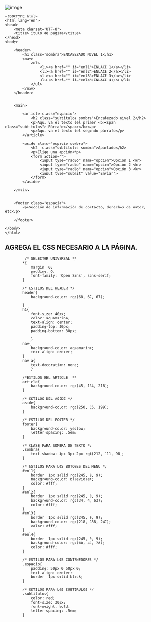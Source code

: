 ![image](https://user-images.githubusercontent.com/91554777/165175601-f95d8714-091a-4687-a21b-70a75beae3ea.png)

    <!DOCTYPE html>
    <html lang="en">
    <head>
        <meta charset="UTF-8">
        <title>Título de página</title>
    </head>
    <body>

        <header>
            <h1 class="sombra">ENCABEZADO NIVEL 1</h1>
            <nav>
                <ul>
                    <li><a href="" id="enl1">ENLACE 1</a></li>
                    <li><a href="" id="enl2">ENLACE 2</a></li>
                    <li><a href="" id="enl3">ENLACE 3</a></li>
                    <li><a href="" id="enl4">ENLACE 4</a></li>
                </ul>
            </nav>
        </header>


        <main>

            <article class="espacio">
                <h2 class="subtitulos sombra">Encabezado nivel 2</h2>
                <p>Aqui va el texto del primer <b><span  class="subtitulos"> Párrafo</span></b></p>
                <p>Aqui va el texto del segundo párrafo</p>
            </article>

            <aside class="espacio sombra">
                <h2  class="subtitulos sombra">Apartado</h2>
                <p>Elige una opción</p>
                <form action="">
                    <input type="radio" name="opcion">Opción 1 <br>
                    <input type="radio" name="opcion">Opción 2 <br>
                    <input type="radio" name="opcion">Opción 3 <br>
                    <input type="submit" value="Enviar">
                </form>
            </aside>

        </main>


        <footer class="espacio">
            <p>Sección de información de contacto, derechos de autor, etc</p>

        </footer>

    </body>
    </html>


## AGREGA EL CSS NECESARIO A LA PÁGINA.


             /* SELECTOR UNIVERSAL */
            *{
                margin: 0;
                padding: 0;
                font-family: 'Open Sans', sans-serif;
            }

            /* ESTILOS DEL HEADER */
            header{
                background-color: rgb(68, 67, 67);
                
            }
            h1{
                font-size: 40px;
                color: aquamarine;
                text-align: center;
                padding-top: 30px; 
                padding-bottom: 30px;
                        
                }
            nav{
                background-color: aquamarine;
                text-align: center;
            }
            nav a{
                text-decoration: none;
                }

            /*ESTILOS DEL ARTICLE  */
            article{
                background-color: rgb(45, 134, 218);
            }

            /* ESTILOS DEL ASIDE */
            aside{
                background-color: rgb(250, 15, 199);
            }

            /* ESTILOS DEL FOOTER */
            footer{
                background-color: yellow;
                letter-spacing: .5em;
            }

            /* CLASE PARA SOMBRA DE TEXTO */
            .sombra{
                text-shadow: 3px 3px 2px rgb(212, 111, 98);
            }

            /* ESTILOS PARA LOS BOTONES DEL MENU */
            #enl1{
                border: 1px solid rgb(245, 9, 9);
                background-color: blueviolet;
                color: #fff;
            }
            #enl2{
                border: 1px solid rgb(245, 9, 9);
                background-color: rgb(34, 4, 63);
                color: #fff;
            }
            #enl3{
                border: 1px solid rgb(245, 9, 9);
                background-color: rgb(218, 188, 247);
                color: #fff;
            }
            #enl4{
                border: 1px solid rgb(245, 9, 9);
                background-color: rgb(60, 41, 78);
                color: #fff;
            }

            /* ESTILOS PARA LOS CONTENEDORES */
            .espacio{
                padding: 50px 0 50px 0;
                text-align: center;
                border: 1px solid black;
            }

            /* ESTILOS PARA LOS SUBTIRULOS */
            .subtitulos{
                color: red;
                font-size: 30px;
                font-weight: bold;
                letter-spacing: .5em;
            }
